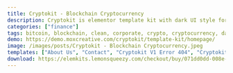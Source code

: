 ```yaml
---
title: Cryptokit - Blockchain Cryptocurrency
description: Cryptokit is elementor template kit with dark UI style for blockchain cryptocurrency & bitcoin website and its related services. You can quickly and easily create websites for your business using the Elementor Page Builder plugin for WordPress. This kit has been optimized for use with the free Hello Elementor theme but may be used with most themes that support Elementor.
categories: ["finance"]
tags: bitcoin, blockchain, clean, corporate, crypto, cryptocurrency, dark, digital, Elementor Pro, illustration, modern, money, startup, technology, token
demo: https://demo.moxcreative.com/cryptokit/template-kit/homepage/
image: /images/posts/Cryptokit - Blockchain Cryptocurrency.jpeg
templates: ["About Us", "Contact", "Cryptokit V1 Error 404", "Cryptokit V1 Footer", "Cryptokit V1 Single Post", "Cyrptokit V1 Archive", "Cyrptokit V1 Header", "Global", "Help Center", "Homepage", "News", "Service", "Sign In", "Team", "Token Sale"]
download: https://elemkits.lemonsqueezy.com/checkout/buy/071dd0dd-008e-4fe0-934b-232bde0b6b39
---
```

